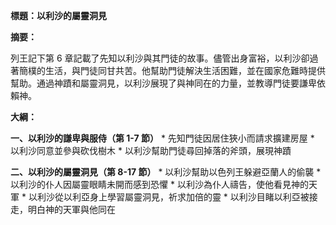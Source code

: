 **標題：以利沙的屬靈洞見**

**摘要：**

列王記下第 6 章記載了先知以利沙與其門徒的故事。儘管出身富裕，以利沙卻過著簡樸的生活，與門徒同甘共苦。他幫助門徒解決生活困難，並在國家危難時提供幫助。通過神蹟和屬靈洞見，以利沙展現了與神同在的力量，並教導門徒要謙卑依賴神。

**大綱：**

**一、以利沙的謙卑與服侍（第 1-7 節）**
    * 先知門徒因居住狹小而請求擴建房屋
    * 以利沙同意並參與砍伐樹木
    * 以利沙幫助門徒尋回掉落的斧頭，展現神蹟

**二、以利沙的屬靈洞見（第 8-17 節）**
    * 以利沙幫助以色列王躲避亞蘭人的偷襲
    * 以利沙的仆人因屬靈眼睛未開而感到恐懼
    * 以利沙為仆人禱告，使他看見神的天軍
    * 以利沙從以利亞身上學習屬靈洞見，祈求加倍的靈
    * 以利沙目睹以利亞被接走，明白神的天軍與他同在